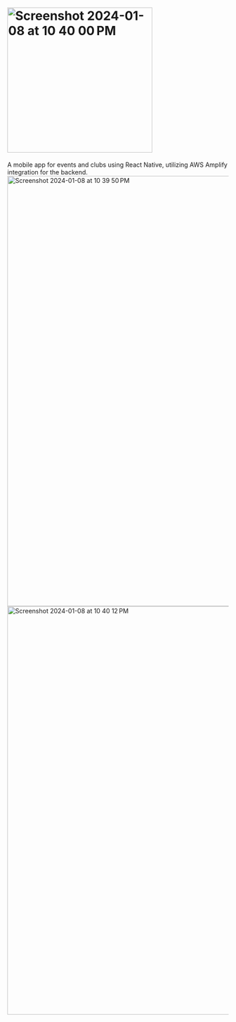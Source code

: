 # <img width="330" alt="Screenshot 2024-01-08 at 10 40 00 PM" src="https://github.com/srikarh/CampVue/assets/34007788/f8fccfa9-dab6-498d-89b9-7a8a7bfe1e3e">
A mobile app for events and clubs using React Native, utilizing AWS Amplify integration for the backend.
<img width="979" alt="Screenshot 2024-01-08 at 10 39 50 PM" src="https://github.com/srikarh/CampVue/assets/34007788/df3fa8f4-2d55-424e-9f6f-67cbd7126651">
<img width="929" alt="Screenshot 2024-01-08 at 10 40 12 PM" src="https://github.com/srikarh/CampVue/assets/34007788/a3018f75-99d1-4186-b18e-c0fdddc2e9b6">
